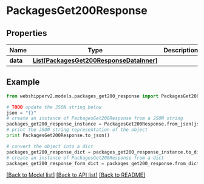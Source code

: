 # PackagesGet200Response


## Properties
Name | Type | Description | Notes
------------ | ------------- | ------------- | -------------
**data** | [**List[PackagesGet200ResponseDataInner]**](PackagesGet200ResponseDataInner.md) |  | [optional] 

## Example

```python
from webshipperv2.models.packages_get200_response import PackagesGet200Response

# TODO update the JSON string below
json = "{}"
# create an instance of PackagesGet200Response from a JSON string
packages_get200_response_instance = PackagesGet200Response.from_json(json)
# print the JSON string representation of the object
print PackagesGet200Response.to_json()

# convert the object into a dict
packages_get200_response_dict = packages_get200_response_instance.to_dict()
# create an instance of PackagesGet200Response from a dict
packages_get200_response_form_dict = packages_get200_response.from_dict(packages_get200_response_dict)
```
[[Back to Model list]](../README.md#documentation-for-models) [[Back to API list]](../README.md#documentation-for-api-endpoints) [[Back to README]](../README.md)


